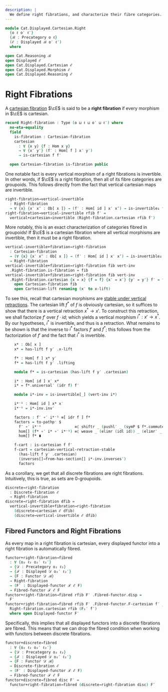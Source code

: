 ```yaml
---
description: |
  We define right fibrations, and characterize their fibre categories.
---
```

<!--
```agda
open import Cat.Displayed.Cartesian.Discrete
open import Cat.Displayed.Functor
open import Cat.Displayed.Base
open import Cat.Prelude

import Cat.Displayed.Cartesian
import Cat.Displayed.Reasoning
import Cat.Displayed.Morphism
import Cat.Reasoning
```
-->

```agda
module Cat.Displayed.Cartesian.Right
  {o ℓ o′ ℓ′}
  {ℬ : Precategory o ℓ}
  (ℰ : Displayed ℬ o′ ℓ′)
  where

open Cat.Reasoning ℬ
open Displayed ℰ
open Cat.Displayed.Cartesian ℰ
open Cat.Displayed.Morphism ℰ
open Cat.Displayed.Reasoning ℰ
```

# Right Fibrations

A [cartesian fibration] $\cE$ is said to be a **right fibration** if every
morphism in $\cE$ is cartesian.

[cartesian fibration]: Cat.Displayed.Cartesian.html

```agda
record Right-fibration : Type (o ⊔ ℓ ⊔ o′ ⊔ ℓ′) where
  no-eta-equality
  field
    is-fibration : Cartesian-fibration
    cartesian
      : ∀ {x y} {f : Hom x y}
      → ∀ {x′ y′} (f′ : Hom[ f ] x′ y′)
      → is-cartesian f f′

  open Cartesian-fibration is-fibration public
```

One notable fact is every vertical morphism of a right fibrations is
invertible. In other words, if $\cE$ is a right fibration, then all
of its fibre categories are groupoids. This follows directly from the
fact that vertical cartesian maps are invertible.

```agda
right-fibration→vertical-invertible
  : Right-fibration
  → ∀ {x} {x′ x″ : Ob[ x ]} → (f′ : Hom[ id ] x′ x″) → is-invertible↓ f′
right-fibration→vertical-invertible rfib f′ =
  vertical+cartesian→invertible (Right-fibration.cartesian rfib f′)
```

More notably, this is an exact characterization of categories fibred
in groupoids! If $\cE$ is a cartesian fibration where all vertical
morphisms are invertible, then it must be a right fibration.

```agda
vertical-invertible+fibration→right-fibration
  : Cartesian-fibration
  → (∀ {x} {x′ x″ : Ob[ x ]} → (f′ : Hom[ id ] x′ x″) → is-invertible↓ f′)
  → Right-fibration
vertical-invertible+fibration→right-fibration fib vert-inv
  .Right-fibration.is-fibration = fib
vertical-invertible+fibration→right-fibration fib vert-inv
  .Right-fibration.cartesian {x = x} {f = f} {x′ = x′} {y′ = y′} f′ = f-cart where
    open Cartesian-fibration fib
    open Cartesian-lift renaming (x′ to x-lift)
```

To see this, recall that cartesian morphisms are [stable under
vertical retractions]. The cartesian lift $f^{*}$ of $f$ is obviously
cartesian, so it suffices to show that there is a vertical retraction
$x^{*} \to x'$. To construct this retraction, we shall factorize $f'$
over $f \cdot id$; which yields a vertical morphism $i^{*} : x' \to x^{*}$.
By our hypotheses, $i^{*}$ is invertible, and thus is a retraction.
What remains to be shown is that the inverse to $i^{*}$ factors
$f'$ and $f^{*}$; this follows from the factorization of $f'$ and
the fact that $i^{*}$ is invertible.

[stable under vertical retractions]: Cat.Displayed.Cartesian.html#cartesian-vertical-retraction-stable

```agda
    x* : Ob[ x ]
    x* = has-lift f y′ .x-lift

    f* : Hom[ f ] x* y′
    f* = has-lift f y′ .lifting

    module f* = is-cartesian (has-lift f y′ .cartesian)

    i* : Hom[ id ] x′ x*
    i* = f*.universal′ (idr f) f′

    module i*-inv = is-invertible[_] (vert-inv i*)

    i*⁻¹ : Hom[ id ] x* x′
    i*⁻¹ = i*-inv.inv′

    factors : f′ ∘′ i*⁻¹ ≡[ idr f ] f*
    factors = to-pathp⁻ $
      f′ ∘′ i*⁻¹               ≡⟨ shiftr _ (pushl′ _ (symP $ f*.commutesp (idr f) f′) {q = ap (f ∘_) (sym (idl _))}) ⟩
      hom[] (f* ∘′ i* ∘′ i*⁻¹) ≡⟨ weave _ (elimr (idl id)) _ (elimr′ _ i*-inv.invl′) ⟩
      hom[] f* ∎

    f-cart : is-cartesian f f′
    f-cart = cartesian-vertical-retraction-stable
      (has-lift f y′ .cartesian)
      (inverses[]→from-has-section[] i*-inv.inverses′)
      factors
```

As a corollary, we get that all discrete fibrations are right fibrations.
Intuitively, this is true, as sets are 0-groupoids.

```agda
discrete→right-fibration
  : Discrete-fibration ℰ
  → Right-fibration
discrete→right-fibration dfib =
  vertical-invertible+fibration→right-fibration
    (discrete→cartesian ℰ dfib)
    (discrete→vertical-invertible ℰ dfib)
```

## Fibred Functors and Right Fibrations

As every map in a right fibration is cartesian, every displayed functor
into a right fibration is automatically fibred.

```agda
functor+right-fibration→fibred
  : ∀ {o₂ ℓ₂ o₂′ ℓ₂′}
  → {𝒟 : Precategory o₂ ℓ₂}
  → {ℱ : Displayed 𝒟 o₂′ ℓ₂′}
  → {F : Functor 𝒟 ℬ}
  → Right-fibration
  → (F′ : Displayed-functor ℱ ℰ F)
  → Fibred-functor ℱ ℰ F
functor+right-fibration→fibred rfib F′ .Fibred-functor.disp =
  F′
functor+right-fibration→fibred rfib F′ .Fibred-functor.F-cartesian f′ _ =
  Right-fibration.cartesian rfib (F₁′ f′)
  where open Displayed-functor F′
```

Specifically, this implies that all displayed functors into a discrete
fibrations are fibred. This means that we can drop the fibred condition
when working with functors between discrete fibrations.

```agda
functor+discrete→fibred
  : ∀ {o₂ ℓ₂ o₂′ ℓ₂′}
  → {𝒟 : Precategory o₂ ℓ₂}
  → {ℱ : Displayed 𝒟 o₂′ ℓ₂′}
  → {F : Functor 𝒟 ℬ}
  → Discrete-fibration ℰ
  → (F′ : Displayed-functor ℱ ℰ F)
  → Fibred-functor ℱ ℰ F
functor+discrete→fibred disc F′ =
  functor+right-fibration→fibred (discrete→right-fibration disc) F′
```
